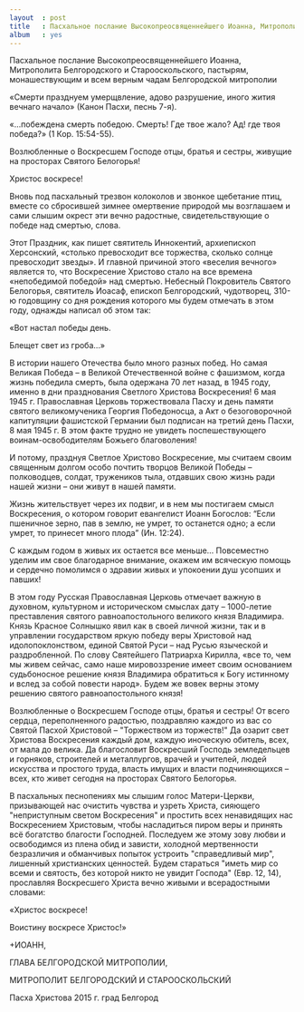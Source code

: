 ```yaml
---
layout  : post
title   : Пасхальное послание Высокопреосвященнейшего Иоанна, Митрополита Белгородского и Старооскольского
album   : yes
---
```

Пасхальное послание Высокопреосвященнейшего Иоанна, Митрополита Белгородского и Старооскольского, пастырям, монашествующим и всем верным чадам Белгородской митрополии

«Смерти празднуем умерщвление, адово разрушение, иного жития вечнаго начало» (Канон Пасхи, песнь 7-я).

«…побеждена смерть победою. Смерть! Где твое жало? Ад! где твоя победа?» (1 Кор. 15:54-55). 

Возлюбленные о Воскресшем Господе отцы, братья и сестры, живущие на просторах Святого Белогорья!

Христос воскресе!

Вновь под пасхальный трезвон колоколов и звонкое щебетание птиц, вместе со сбросившей зимнее омертвение природой мы возглашаем и сами слышим окрест эти вечно радостные, свидетельствующие о победе над смертью, слова.

Этот Праздник, как пишет святитель Иннокентий, архиепископ Херсонский, «столько превосходит все торжества, сколько солнце превосходит звезды». И главной причиной этого «веселия вечного» является то, что Воскресение Христово стало на все времена «непобедимой победой» над смертью. Небесный Покровитель Святого Белогорья, святитель Иоасаф, епископ Белгородский, чудотворец, 310-ю годовщину со дня рождения которого мы будем отмечать в этом году, однажды написал об этом так:

«Вот настал победы день.

Блещет свет из гроба…»

В истории нашего Отечества было много разных побед. Но самая Великая Победа – в Великой Отечественной войне с фашизмом, когда жизнь победила смерть, была одержана 70 лет назад, в 1945 году, именно в дни празднования Светлого Христова Воскресения! 6 мая 1945 г. Православная Церковь торжествовала Пасху и день памяти святого великомученика Георгия Победоносца, а Акт о безоговорочной капитуляции фашистской Германии был подписан на третий день Пасхи, 8 мая 1945 г. В этом факте трудно не увидеть поспешествующего воинам-освободителям Божьего благоволения!

И потому, празднуя Светлое Христово Воскресение, мы считаем своим священным долгом особо почтить творцов Великой Победы – полководцев, солдат, тружеников тыла, отдавших свою жизнь ради нашей жизни – они живут в нашей памяти.    

Жизнь жительствует через их подвиг, и в нем мы постигаем смысл Воскресения, о котором говорит евангелист Иоанн Богослов: “Если пшеничное зерно, пав в землю, не умрет, то останется одно; а если умрет, то принесет много плода” (Ин. 12:24).

С каждым годом в живых их остается все меньше… Повсеместно уделим им свое благодарное внимание, окажем им всяческую помощь и сердечно помолимся о здравии живых и упокоении душ усопших и павших!

В этом году Русская Православная Церковь отмечает важную в духовном, культурном и историческом смыслах дату – 1000-летие преставления святого равноапостольного великого князя Владимира. Князь Красное Солнышко явил как в своей личной жизни, так и в управлении государством яркую победу веры Христовой над идолопоклонством, единой Святой Руси – над Русью языческой и раздробленной. По слову Святейшего Патриарха Кирилла, «все то, чем мы живем сейчас, само наше мировоззрение имеет своим основанием судьбоносное решение князя Владимира обратиться к Богу истинному и вслед за собой повести народ». Будем же вовек верны этому решению святого равноапостольного князя!

Возлюбленные о Воскресшем Господе отцы, братья и сестры! От всего сердца, переполненного радостью, поздравляю каждого из вас со Святой Пасхой Христовой – "Торжеством из торжеств!" Да озарит свет Христова Воскресения каждый дом, каждую иноческую обитель, всех, от мала до велика. Да благословит Воскресший Господь земледельцев и горняков, строителей и металлургов, врачей и учителей, людей искусства и простого труда, власть имущих и власти подчиняющихся – всех, кто живет сегодня на просторах Святого Белогорья.

В пасхальных песнопениях мы слышим голос Матери-Церкви, призывающей нас очистить чувства и узреть Христа, сияющего "неприступным светом Воскресения" и простить всех ненавидящих нас Воскресением Христовым, чтобы насладиться пиром веры и принять всё богатство благости Господней. Последуем же этому зову любви и освободимся из плена обид и зависти, холодной мертвенности безразличия и обманчивых попыток устроить "справедливый мир", лишенный христианских ценностей. Будем стараться "иметь мир со всеми и святость, без которой никто не увидит Господа" (Евр. 12, 14), прославляя Воскресшего Христа вечно живыми и всерадостными словами:

«Христос воскресе!

Воистину воскресе Христос!»


+ИОАНН,

ГЛАВА БЕЛГОРОДСКОЙ МИТРОПОЛИИ,

МИТРОПОЛИТ БЕЛГОРОДСКИЙ И СТАРООСКОЛЬСКИЙ

Пасха Христова 2015 г. град Белгород
